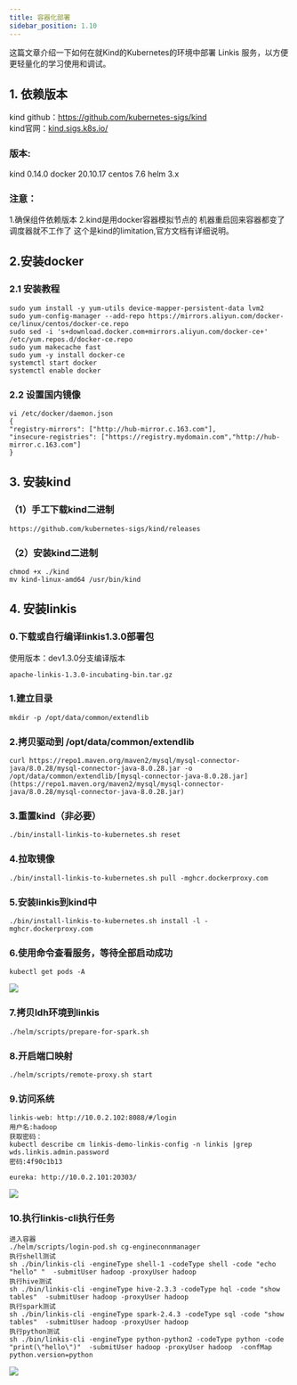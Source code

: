 ```yaml
---
title: 容器化部署
sidebar_position: 1.10
---
```

这篇文章介绍一下如何在就Kind的Kubernetes的环境中部署 Linkis 服务，以方便更轻量化的学习使用和调试。

## 1. 依赖版本
kind github：https://github.com/kubernetes-sigs/kind  
kind官网：[kind.sigs.k8s.io/](https://kind.sigs.k8s.io/)

### 版本:
kind 0.14.0
docker 20.10.17
centos 7.6
helm 3.x

### 注意：
1.确保组件依赖版本
2.kind是用docker容器模拟节点的 机器重启回来容器都变了 调度器就不工作了 这个是kind的limitation,官方文档有详细说明。

## 2.安装docker
### 2.1 安装教程
```
sudo yum install -y yum-utils device-mapper-persistent-data lvm2
sudo yum-config-manager --add-repo https://mirrors.aliyun.com/docker-ce/linux/centos/docker-ce.repo
sudo sed -i 's+download.docker.com+mirrors.aliyun.com/docker-ce+' /etc/yum.repos.d/docker-ce.repo
sudo yum makecache fast
sudo yum -y install docker-ce
systemctl start docker
systemctl enable docker
```

### 2.2 设置国内镜像
```
vi /etc/docker/daemon.json
{
"registry-mirrors": ["http://hub-mirror.c.163.com"],
"insecure-registries": ["https://registry.mydomain.com","http://hub-mirror.c.163.com"]
}
```

## 3. 安装kind
### （1）手工下载kind二进制
```
https://github.com/kubernetes-sigs/kind/releases
```
### （2）安装kind二进制
```
chmod +x ./kind
mv kind-linux-amd64 /usr/bin/kind
```
## 4. 安装linkis
### 0.下载或自行编译linkis1.3.0部署包
使用版本：dev1.3.0分支编译版本
```
apache-linkis-1.3.0-incubating-bin.tar.gz
```
### 1.建立目录
```
mkdir -p /opt/data/common/extendlib
```
### 2.拷贝驱动到 /opt/data/common/extendlib
```
curl https://repo1.maven.org/maven2/mysql/mysql-connector-java/8.0.28/mysql-connector-java-8.0.28.jar -o /opt/data/common/extendlib/[mysql-connector-java-8.0.28.jar](https://repo1.maven.org/maven2/mysql/mysql-connector-java/8.0.28/mysql-connector-java-8.0.28.jar)
```
### 3.重置kind（非必要）
```
./bin/install-linkis-to-kubernetes.sh reset
```
### 4.拉取镜像
```
./bin/install-linkis-to-kubernetes.sh pull -mghcr.dockerproxy.com
```
### 5.安装linkis到kind中
```
./bin/install-linkis-to-kubernetes.sh install -l -mghcr.dockerproxy.com
```
### 6.使用命令查看服务，等待全部启动成功
```
kubectl get pods -A
```
![](/Images/deployment/kubernetes/pods.jpg)


### 7.拷贝ldh环境到linkis
```
./helm/scripts/prepare-for-spark.sh
```
### 8.开启端口映射
```
./helm/scripts/remote-proxy.sh start
```
### 9.访问系统
```
linkis-web: http://10.0.2.102:8088/#/login
用户名:hadoop
获取密码：
kubectl describe cm linkis-demo-linkis-config -n linkis |grep wds.linkis.admin.password
密码:4f90c1b13
```

```
eureka: http://10.0.2.101:20303/
```

![](/Images/deployment/kubernetes/eureka.png)

### 10.执行linkis-cli执行任务
```
进入容器
./helm/scripts/login-pod.sh cg-engineconnmanager
执行shell测试
sh ./bin/linkis-cli -engineType shell-1 -codeType shell -code "echo "hello" "  -submitUser hadoop -proxyUser hadoop
执行hive测试
sh ./bin/linkis-cli -engineType hive-2.3.3 -codeType hql -code "show tables"  -submitUser hadoop -proxyUser hadoop
执行spark测试
sh ./bin/linkis-cli -engineType spark-2.4.3 -codeType sql -code "show tables"  -submitUser hadoop -proxyUser hadoop
执行python测试
sh ./bin/linkis-cli -engineType python-python2 -codeType python -code "print(\"hello\")"  -submitUser hadoop -proxyUser hadoop  -confMap  python.version=python
```

![](/Images/deployment/kubernetes/linkis.jpg)
